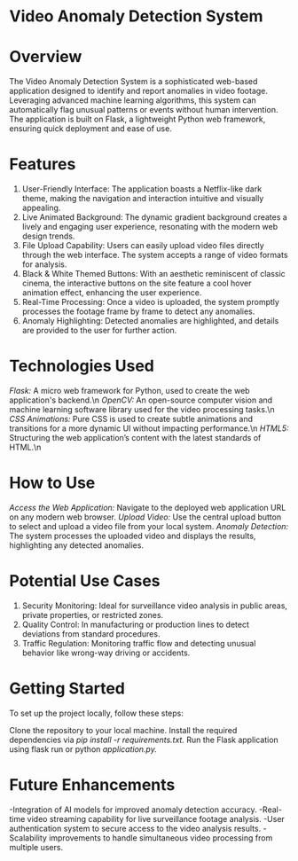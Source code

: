 # Video Anomaly Detection System

# Overview
The Video Anomaly Detection System is a sophisticated web-based application designed to identify and report anomalies in video footage. Leveraging advanced machine learning algorithms, this system can automatically flag unusual patterns or events without human intervention. The application is built on Flask, a lightweight Python web framework, ensuring quick deployment and ease of use.

# Features
1) User-Friendly Interface: The application boasts a Netflix-like dark theme, making the navigation and interaction intuitive and visually appealing.
2) Live Animated Background: The dynamic gradient background creates a lively and engaging user experience, resonating with the modern web design trends.
3) File Upload Capability: Users can easily upload video files directly through the web interface. The system accepts a range of video formats for analysis.
4) Black & White Themed Buttons: With an aesthetic reminiscent of classic cinema, the interactive buttons on the site feature a cool hover animation effect, enhancing the user experience.
5) Real-Time Processing: Once a video is uploaded, the system promptly processes the footage frame by frame to detect any anomalies.
6) Anomaly Highlighting: Detected anomalies are highlighted, and details are provided to the user for further action.

# Technologies Used
*Flask:* A micro web framework for Python, used to create the web application's backend.\n
*OpenCV:* An open-source computer vision and machine learning software library used for the video processing tasks.\n
*CSS Animations:* Pure CSS is used to create subtle animations and transitions for a more dynamic UI without impacting performance.\n
*HTML5:* Structuring the web application’s content with the latest standards of HTML.\n

# How to Use
*Access the Web Application:* Navigate to the deployed web application URL on any modern web browser.
*Upload Video:* Use the central upload button to select and upload a video file from your local system.
*Anomaly Detection:* The system processes the uploaded video and displays the results, highlighting any detected anomalies.

# Potential Use Cases
1) Security Monitoring: Ideal for surveillance video analysis in public areas, private properties, or restricted zones.
2) Quality Control: In manufacturing or production lines to detect deviations from standard procedures.
3) Traffic Regulation: Monitoring traffic flow and detecting unusual behavior like wrong-way driving or accidents.

# Getting Started
To set up the project locally, follow these steps:

Clone the repository to your local machine.
Install the required dependencies via *pip install -r requirements.txt.*
Run the Flask application using flask run or python *application.py.*

# Future Enhancements
-Integration of AI models for improved anomaly detection accuracy.
-Real-time video streaming capability for live surveillance footage analysis.
-User authentication system to secure access to the video analysis results.
-Scalability improvements to handle simultaneous video processing from multiple users.
